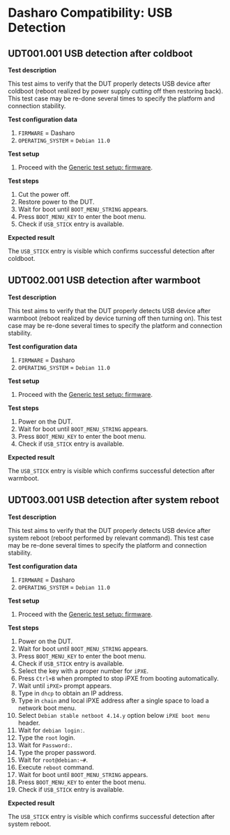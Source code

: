 # Dasharo Compatibility: USB Detection

## UDT001.001 USB detection after coldboot

**Test description**

This test aims to verify that the DUT properly detects USB device after
coldboot (reboot realized by power supply cutting off then restoring back).
This test case may be re-done several times to specify the platform and
connection stability.

**Test configuration data**

1. `FIRMWARE` = Dasharo
1. `OPERATING_SYSTEM` = `Debian 11.0`

**Test setup**

1. Proceed with the
    [Generic test setup: firmware](../../generic-test-setup/#firmware).

**Test steps**

1. Cut the power off.
2. Restore power to the DUT.
3. Wait for boot until `BOOT_MENU_STRING` appears.
4. Press `BOOT_MENU_KEY` to enter the boot menu.
5. Check if `USB_STICK` entry is available.

**Expected result**

The `USB_STICK` entry is visible which confirms successful detection after
coldboot.

## UDT002.001 USB detection after warmboot

**Test description**

This test aims to verify that the DUT properly detects USB device after
warmboot (reboot realized by device turning off then turning on). This test case
may be re-done several times to specify the platform and connection stability.

**Test configuration data**

1. `FIRMWARE` = Dasharo
1. `OPERATING_SYSTEM` = `Debian 11.0`

**Test setup**

1. Proceed with the
    [Generic test setup: firmware](../../generic-test-setup/#firmware).

**Test steps**

1. Power on the DUT.
2. Wait for boot until `BOOT_MENU_STRING` appears.
3. Press `BOOT_MENU_KEY` to enter the boot menu.
4. Check if `USB_STICK` entry is available.

**Expected result**

The `USB_STICK` entry is visible which confirms successful detection after
warmboot.

## UDT003.001 USB detection after system reboot

**Test description**

This test aims to verify that the DUT properly detects USB device after system
reboot (reboot performed by relevant command). This test case may be re-done
several times to specify the platform and connection stability.

**Test configuration data**

1. `FIRMWARE` = Dasharo
1. `OPERATING_SYSTEM` = `Debian 11.0`

**Test setup**

1. Proceed with the
    [Generic test setup: firmware](../../generic-test-setup/#firmware).

**Test steps**

1. Power on the DUT.
2. Wait for boot until `BOOT_MENU_STRING` appears.
3. Press `BOOT_MENU_KEY` to enter the boot menu.
4. Check if `USB_STICK` entry is available.
5. Select the key with a proper number for `iPXE`.
6. Press `Ctrl+B` when prompted to stop iPXE from booting automatically.
7. Wait until `iPXE>` prompt appears.
8. Type in `dhcp` to obtain an IP address.
9. Type in `chain` and local iPXE address after a single space to load a network
boot menu.
10. Select `Debian stable netboot 4.14.y` option below `iPXE boot menu` header.
11. Wait for `debian login:`.
12. Type the `root` login.
13. Wait for `Password:`.
14. Type the proper password.
15. Wait for `root@debian:~#`.
16. Execute `reboot` command.
17. Wait for boot until `BOOT_MENU_STRING` appears.
18. Press `BOOT_MENU_KEY` to enter the boot menu.
19. Check if `USB_STICK` entry is available.

**Expected result**

The `USB_STICK` entry is visible which confirms successful detection after
system reboot.

